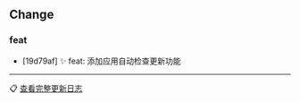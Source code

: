 ## Change

### feat
- [19d79af] ✨ feat: 添加应用自动检查更新功能

---
📋 [查看完整更新日志](https://github.com/caolib/my-tools/compare/v1.4.3...v1.4.4)

